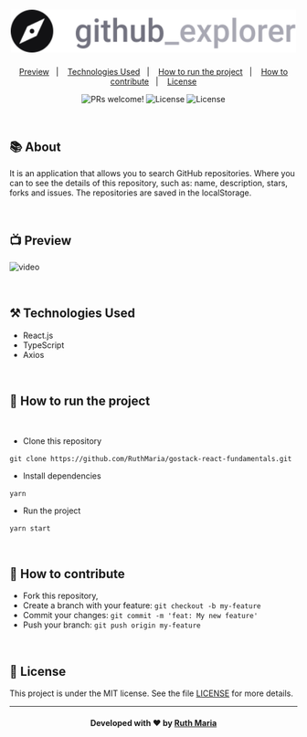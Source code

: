 <h1 align="center">
  <a href="https://github.com/csorlandi/nodejs-concepts">
    <img alt="Logo Repository" src="./src/assets/logo.svg" width="500px" />
  </a>
</h1>

<p align="center">
  <a href="#execution">Preview</a>&nbsp;&nbsp;&nbsp;|&nbsp;&nbsp;&nbsp;
  <a href="#technologies">Technologies Used</a>&nbsp;&nbsp;&nbsp;|&nbsp;&nbsp;&nbsp;
  <a href="#run">How to run the project</a>&nbsp;&nbsp;&nbsp;|&nbsp;&nbsp;&nbsp;
  <a href="#contribute">How to contribute</a>&nbsp;&nbsp;&nbsp;|&nbsp;&nbsp;&nbsp;
  <a href="#license">License</a>
</p>

<p align="center">
 <img src="https://img.shields.io/static/v1?label=PRs&message=welcome&color=61dafb&labelColor=000000" alt="PRs welcome!" />

  <img alt="License" src="https://img.shields.io/badge/Made%20by-Ruth%20Maria-61dafb">

  <img alt="License" src="https://img.shields.io/static/v1?label=license&message=MIT&color=61dafb&labelColor=000000">
</p>

<br>

## :books: About

It is an application that allows you to search GitHub repositories. Where you can to see the details of this repository, such as: name, description, stars, forks and issues. The repositories are saved in the localStorage.

<a id="execution"></a><br>

 ## :tv: Preview

![video](./src/assets/video.gif)


<a id="technologies"></a><br>

## ⚒️ Technologies Used
  * React.js
  * TypeScript
  * Axios


<a id="run"></a><br>

## 🚀 How to run the project

<br>

- Clone this repository

```
git clone https://github.com/RuthMaria/gostack-react-fundamentals.git
```

- Install dependencies

```
yarn
```

- Run the project

```
yarn start
```


<br>

## 🎯 How to contribute

- Fork this repository,
- Create a branch with your feature: `git checkout -b my-feature`
- Commit your changes: `git commit -m 'feat: My new feature'`
- Push your branch: `git push origin my-feature`

<a id="license"></a><br>

## :memo: License

This project is under the MIT license. See the  file [LICENSE](LICENSE) for more details.

---

<h4 align="center">
    Developed with ❤️ by <a href="https://www.linkedin.com/in/ruth-maria-9b256071/" target="_blank">Ruth Maria</a>
</h4>
